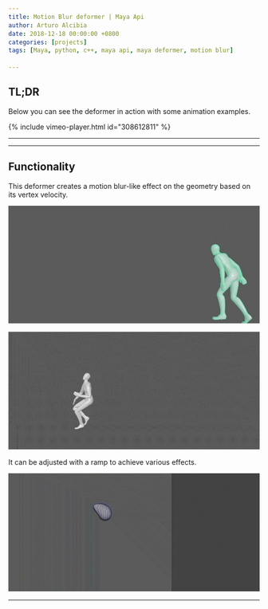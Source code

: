 ```yaml
---
title: Motion Blur deformer | Maya Api
author: Arturo Alcibia
date: 2018-12-18 00:00:00 +0800
categories: [projects]
tags: [Maya, python, c++, maya api, maya deformer, motion blur]

---
```

## TL;DR

Below you can see the deformer in action with some animation examples.

{% include vimeo-player.html id="308612811" %}

---

---

## Functionality

This deformer creates a motion blur-like effect on the geometry based on its vertex velocity.

![Desktop View](/assets/img/motionBlur/finalAnim.gif)

![Desktop View](/assets/img/motionBlur/comparison_compressed.gif)

It can be adjusted with a ramp to achieve various effects.

![Desktop View](/assets/img/motionBlur/ramp_compressed.gif)

---
